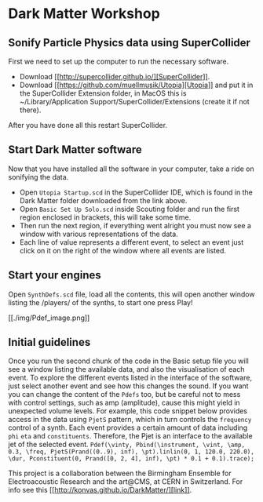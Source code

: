# Dark Matter Workshop
## Sonify Particle Physics data using SuperCollider
First we need to set up the computer to run the necessary software.
+ Download [[http://supercollider.github.io/][SuperCollider]].
+ Download [[https://github.com/muellmusik/Utopia][Utopia]] and put it
in the SuperCollider Extension folder, in MacOS this is
~/Library/Application Support/SuperCollider/Extensions (create it if not
there).

After you have done all this restart SuperCollider.

## Start Dark Matter software
Now that you have installed all the software in your computer, take a
ride on sonifying the data.
+ Open `Utopia Startup.scd` in the SuperCollider IDE, which is found in
the Dark Matter folder downloaded from the link above.
+ Open `Basic Set Up Solo.scd` inside Scouting folder and run the first
region enclosed in brackets, this will take some time.
+ Then run the next region, if everything went alright you must now see
a window with various representations of the data.
+ Each line of value represents a different event, to select an event
just click on it on the right of the window where all events are listed.

## Start your engines
Open `SynthDefs.scd` file, load all the contents, this will open another
window listing the /players/ of the synths, to start one press Play!

[[./img/Pdef_image.png]]

## Initial guidelines
Once you run the second chunk of the code in the Basic setup file you
will see a window listing the available data, and also the visualisation
of each event. To explore the different events listed in the interface
of the software, just select another event and see how this changes the
sound. If you want you can change the content of the `Pdefs` too, but be
careful not to mess with control settings, such as amp (amplitude),
cause this might yield in unexpected volume levels. For example, this
code snippet below provides access in the data using `PjetS` pattern,
which in turn controls the `frequency` control of a synth. Each event
provides a certain amount of data including `phi` `eta` and
`constituents`. Therefore, the Pjet is an interface to the available jet
of the selected event.  `Pdef(\vinty, Pbind(\instrument, \vint,
\amp, 0.3,
\freq, PjetS(Prand((0..9), inf), \pt).linlin(0, 1, 120.0, 220.0),
\dur, Pconstituent(0, Prand([0, 2, 4], inf), \pt) * 0.1 + 0.1).trace);
`

This project is a collaboration between the Birmingham Ensemble for
Electroacoustic Research and the art@CMS, at CERN in Switzerland. For
info see this [[http://konvas.github.io/DarkMatter/][link]].
